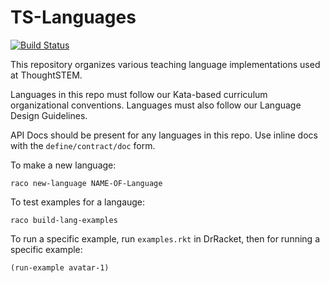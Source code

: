 # TS-Languages

[![Build Status](https://travis-ci.com/thoughtstem/TS-Languages.svg?branch=master)](https://travis-ci.com/thoughtstem/TS-Languages)

This repository organizes various teaching language implementations used at ThoughtSTEM.

Languages in this repo must follow our Kata-based curriculum organizational conventions.
Languages must also follow our Language Design Guidelines.

API Docs should be present for any languages in this repo.
Use inline docs with the `define/contract/doc` form.

To make a new language:

```
raco new-language NAME-OF-Language
```

To test examples for a langauge:

```
raco build-lang-examples
```

To run a specific example, run `examples.rkt` in DrRacket, then for running a specific example:

```
(run-example avatar-1)
```



